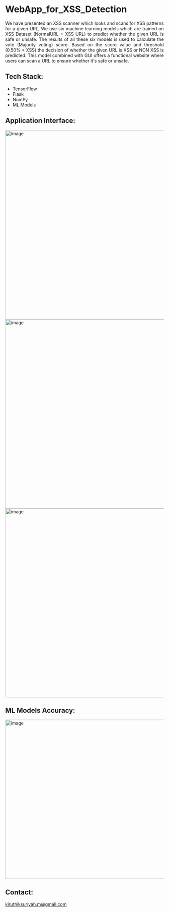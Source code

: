 # WebApp_for_XSS_Detection
<p align="justify">We have presented an XSS scanner which looks and scans for XSS patterns for a given URL, We use six machine learning models which are trained on XSS Dataset (NormalURL + XSS URL) to predict whether the given URL is safe or unsafe. The results of all these six models is used to calculate the vote (Majority voting) score. Based on the score value and threshold (0.50% > XSS) the decision of whether the given URL is XSS or NON XSS is predicted. This model combined with GUI offers a functional website where users can scan a URL to ensure whether it's safe or unsafe.</p>

## Tech Stack:
<ul>
  <li>TensorFlow</li>
  <li>Flask</li>
  <li>NumPy</li>
  <li>ML Models</li>
</ul>

## Application Interface:

<img width="600" alt="image" src="https://github.com/Kiruthik-coder/WebApp_for_XSS_Detection/assets/76081690/3016e6ae-c1e4-4812-be37-be9d4282c86c">

<img width="600" alt="image" src="https://github.com/Kiruthik-coder/WebApp_for_XSS_Detection/assets/76081690/eafc18fa-ac03-41b6-8b15-6a47b58d390b">

<img width="600" alt="image" src="https://github.com/Kiruthik-coder/WebApp_for_XSS_Detection/assets/76081690/b4974461-2ade-45b0-bf1d-060b3760c2b6">

## ML Models Accuracy:

<img width="505" alt="image" src="https://github.com/Kiruthik-coder/WebApp_for_XSS_Detection/assets/76081690/961840ec-23e7-4b52-98bd-0dae87252d3e">

## Contact:

kiruthiksuriyah.m@gmail.com


